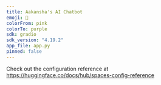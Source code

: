 ```yaml
---
title: Aakansha's AI Chatbot
emoji: 💬
colorFrom: pink
colorTo: purple
sdk: gradio
sdk_version: "4.19.2"
app_file: app.py
pinned: false
---
```


Check out the configuration reference at https://huggingface.co/docs/hub/spaces-config-reference
